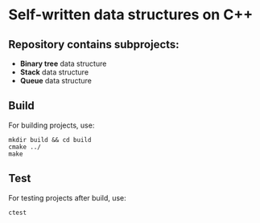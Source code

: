 # Self-written data structures on C++

## Repository contains subprojects:
- **Binary tree** data structure  
- **Stack** data structure  
- **Queue** data structure  

## Build

For building projects, use:
```
mkdir build && cd build
cmake ../
make
```

## Test

For testing projects after build, use:
```
ctest
```
